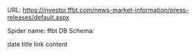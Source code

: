 URL: https://investor.ffbt.com/news-market-information/press-releases/default.aspx

Spider name: ffbt
DB Schema:

date
title
link
content
